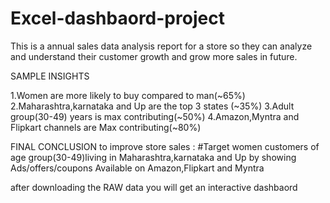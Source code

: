 # Excel-dashbaord-project
This is a annual sales data analysis report for a store so they can analyze and understand their customer growth  and grow more sales in future.

SAMPLE INSIGHTS

1.Women are more likely to buy compared to man(~65%)
2.Maharashtra,karnataka and Up are the top 3 states (~35%)
3.Adult group(30-49) years is max contributing(~50%)
4.Amazon,Myntra and Flipkart channels are Max contributing(~80%)


FINAL CONCLUSION to improve store sales :
#Target women customers of age group(30-49)living in Maharashtra,karnataka and Up by showing Ads/offers/coupons Available on Amazon,Flipkart and Myntra




after downloading the RAW data you will get an interactive dashbaord

